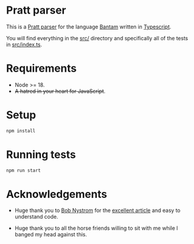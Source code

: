 # Pratt parser

This is a [Pratt parser](https://en.wikipedia.org/wiki/Operator-precedence_parser) for the language [Bantam](https://github.com/munificent/bantam/) written in [Typescript](https://www.typescriptlang.org/).

You will find everything in the [src/](https://github.com/queercat/bantam-pratt-parser-typescript/tree/main/src) directory and specifically all of the tests in [src/index.ts](https://github.com/queercat/bantam-pratt-parser-typescript/tree/main/src/index.ts).

# Requirements
- Node >= 18.
- ~~A hatred in your heart for JavaScript~~.

# Setup
```sh
npm install
```

# Running tests
```sh
npm run start
```

# Acknowledgements

- Huge thank you to [Bob Nystrom](https://journal.stuffwithstuff.com/) for the [excellent article](https://journal.stuffwithstuff.com/2011/03/19/pratt-parsers-expression-parsing-made-easy/) and easy to understand code.

- Huge thank you to all the horse friends willing to sit with me while I banged my head against this.
